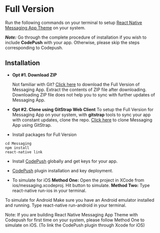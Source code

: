#   Full Version

Run the following commands on your terminal to setup [React Native Messaging App Theme]() on your system.

_**Note:**_ Go through the complete procedure of installation if you wish to include **CodePush** with your app. Otherwise, please skip the steps corresponding to Codepush.

## Installation

* **Opt #1. Download ZIP**

    Not familiar with Git?
    [Click here]() to download the Full Version of Messaging  App.
    Extract the contents of ZIP file after downloading.
    Downloading ZIP file does not help you to sync with   further updates of Messaging App.

* **Opt #2. Clone using GitStrap Web Client**
To setup the Full Version for Messaging App on your system, with **gitstrap** tools to sync your app with constant updates, clone the repo.
[Click here](.gitstrap-tools.md) to clone Messaging App using GitStrap.

* Install packages for Full Version
```
cd Messaging
npm install
react-native link
```

* Install [CodePush](https://github.com/Microsoft/react-native-code-push) globally and get keys for your app.

* [CodePush](https://github.com/Microsoft/react-native-code-push) plugin installation and key deployment.

* To simulate for iOS
**Method One:**
Open the project in XCode from ios/messaging.xcodeproj.
Hit  button to simulate.
**Method Two:**
Type react-native run-ios in your terminal.

To simulate for Android
Make sure you have an Android emulator installed and running.
Type react-native run-android in your terminal.


Note: If you are building React Native Messaging App Theme with Codepush for first time on your system, please follow Method One to simulate on iOS. (To link the CodePush plugin through Xcode for iOS)
